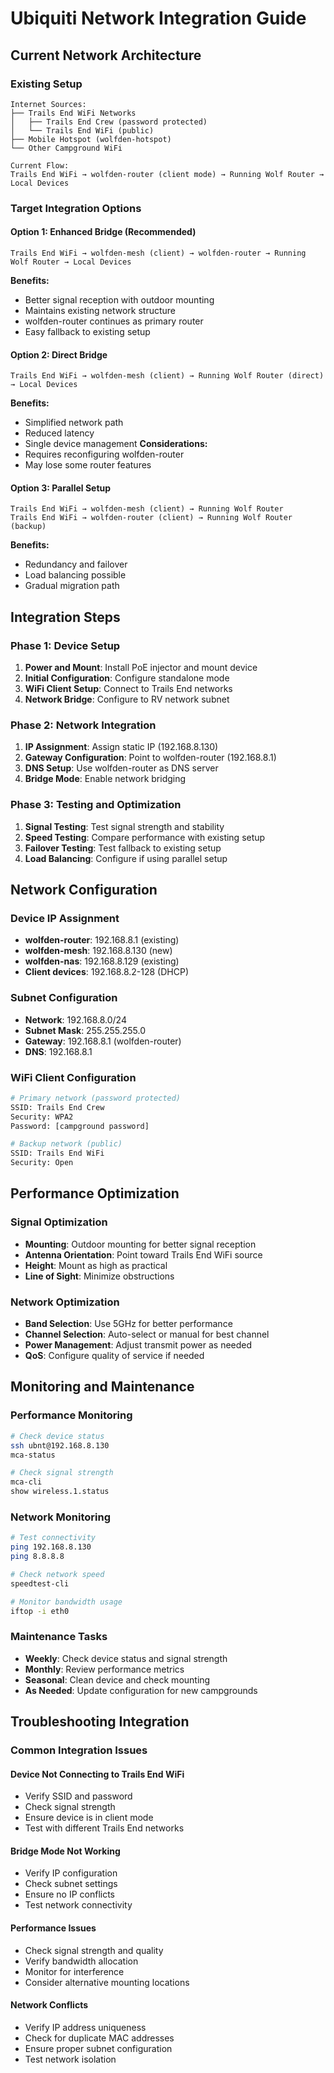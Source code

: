 # Ubiquiti Network Integration Guide

## Current Network Architecture

### Existing Setup

```text
Internet Sources:
├── Trails End WiFi Networks
│   ├── Trails End Crew (password protected)
│   └── Trails End WiFi (public)
├── Mobile Hotspot (wolfden-hotspot)
└── Other Campground WiFi

Current Flow:
Trails End WiFi → wolfden-router (client mode) → Running Wolf Router → Local Devices
```

### Target Integration Options

#### Option 1: Enhanced Bridge (Recommended)

```text
Trails End WiFi → wolfden-mesh (client) → wolfden-router → Running Wolf Router → Local Devices
```

**Benefits:**

- Better signal reception with outdoor mounting
- Maintains existing network structure
- wolfden-router continues as primary router
- Easy fallback to existing setup

#### Option 2: Direct Bridge

```text
Trails End WiFi → wolfden-mesh (client) → Running Wolf Router (direct) → Local Devices
```

**Benefits:**

- Simplified network path
- Reduced latency
- Single device management
**Considerations:**
- Requires reconfiguring wolfden-router
- May lose some router features

#### Option 3: Parallel Setup

```text
Trails End WiFi → wolfden-mesh (client) → Running Wolf Router
Trails End WiFi → wolfden-router (client) → Running Wolf Router (backup)
```

**Benefits:**

- Redundancy and failover
- Load balancing possible
- Gradual migration path

## Integration Steps

### Phase 1: Device Setup

1. **Power and Mount**: Install PoE injector and mount device
2. **Initial Configuration**: Configure standalone mode
3. **WiFi Client Setup**: Connect to Trails End networks
4. **Network Bridge**: Configure to RV network subnet

### Phase 2: Network Integration

1. **IP Assignment**: Assign static IP (192.168.8.130)
2. **Gateway Configuration**: Point to wolfden-router (192.168.8.1)
3. **DNS Setup**: Use wolfden-router as DNS server
4. **Bridge Mode**: Enable network bridging

### Phase 3: Testing and Optimization

1. **Signal Testing**: Test signal strength and stability
2. **Speed Testing**: Compare performance with existing setup
3. **Failover Testing**: Test fallback to existing setup
4. **Load Balancing**: Configure if using parallel setup

## Network Configuration

### Device IP Assignment

- **wolfden-router**: 192.168.8.1 (existing)
- **wolfden-mesh**: 192.168.8.130 (new)
- **wolfden-nas**: 192.168.8.129 (existing)
- **Client devices**: 192.168.8.2-128 (DHCP)

### Subnet Configuration

- **Network**: 192.168.8.0/24
- **Subnet Mask**: 255.255.255.0
- **Gateway**: 192.168.8.1 (wolfden-router)
- **DNS**: 192.168.8.1

### WiFi Client Configuration

```bash
# Primary network (password protected)
SSID: Trails End Crew
Security: WPA2
Password: [campground password]

# Backup network (public)
SSID: Trails End WiFi
Security: Open
```

## Performance Optimization

### Signal Optimization

- **Mounting**: Outdoor mounting for better signal reception
- **Antenna Orientation**: Point toward Trails End WiFi source
- **Height**: Mount as high as practical
- **Line of Sight**: Minimize obstructions

### Network Optimization

- **Band Selection**: Use 5GHz for better performance
- **Channel Selection**: Auto-select or manual for best channel
- **Power Management**: Adjust transmit power as needed
- **QoS**: Configure quality of service if needed

## Monitoring and Maintenance

### Performance Monitoring

```bash
# Check device status
ssh ubnt@192.168.8.130
mca-status

# Check signal strength
mca-cli
show wireless.1.status
```

### Network Monitoring

```bash
# Test connectivity
ping 192.168.8.130
ping 8.8.8.8

# Check network speed
speedtest-cli

# Monitor bandwidth usage
iftop -i eth0
```

### Maintenance Tasks

- **Weekly**: Check device status and signal strength
- **Monthly**: Review performance metrics
- **Seasonal**: Clean device and check mounting
- **As Needed**: Update configuration for new campgrounds

## Troubleshooting Integration

### Common Integration Issues

#### Device Not Connecting to Trails End WiFi

- Verify SSID and password
- Check signal strength
- Ensure device is in client mode
- Test with different Trails End networks

#### Bridge Mode Not Working

- Verify IP configuration
- Check subnet settings
- Ensure no IP conflicts
- Test network connectivity

#### Performance Issues

- Check signal strength and quality
- Verify bandwidth allocation
- Monitor for interference
- Consider alternative mounting locations

#### Network Conflicts

- Verify IP address uniqueness
- Check for duplicate MAC addresses
- Ensure proper subnet configuration
- Test network isolation
